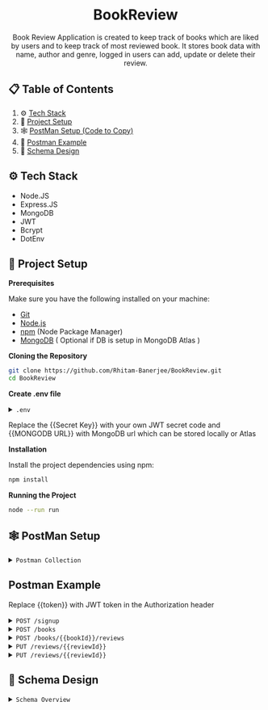 <h1 align="center">BookReview</h3>
<div align="center">
Book Review Application is created to keep track of books which are liked by users and to keep track of most reviewed book. It stores book data with name, author and genre, logged in users can add, update or delete their review.
</div>

## 📋 <a name="table">Table of Contents</a>

1. ⚙️ [Tech Stack](#tech-stack)
2. 🤸 [Project Setup](#setup)
3. 🕸️ [PostMan Setup (Code to Copy)](#postmanconfig)
4. 🔗 [Postman Example](#postmanexample)
5. 🚀 [Schema Design](#schema)

## <a name="tech-stack">⚙️ Tech Stack</a>
- Node.JS
- Express.JS
- MongoDB
- JWT
- Bcrypt
- DotEnv

  
## <a name="setup">🤸 Project Setup</a>

**Prerequisites**

Make sure you have the following installed on your machine:

- [Git](https://git-scm.com/)
- [Node.js](https://nodejs.org/en)
- [npm](https://www.npmjs.com/) (Node Package Manager)
- [MongoDB](https://www.mongodb.com/docs/manual/installation/) ( Optional if DB is setup in MongoDB Atlas )

**Cloning the Repository**

```bash
git clone https://github.com/Rhitam-Banerjee/BookReview.git
cd BookReview
```
**Create .env file**

<details>
<summary><code>.env</code></summary>

```.env
PORT=3000
JWT_SECRET={{Secret Key}}
MONGO_URI={{MONGODB URL}}
```
</details>

Replace the {{Secret Key}} with your own JWT secret code and {{MONGODB URL}} with MongoDB url which can be stored locally or Atlas

**Installation**

Install the project dependencies using npm:

```bash
npm install
```

**Running the Project**

```bash
node --run run
```
## <a name="postmanconfig">🕸️ PostMan Setup</a>
<details>
<summary><code>Postman Collection</code></summary>

```json
{
  "info": {
    "name": "Book Review API",
    "_postman_id": "b1e8ecbe-a1dd-4e65-94d9-024d0fdf11b1",
    "description": "Sample API for Book Reviews",
    "schema": "https://schema.getpostman.com/json/collection/v2.1.0/collection.json"
  },
  "item": [
    {
      "name": "Auth - Signup",
      "request": {
        "method": "POST",
        "header": [],
        "body": {
          "mode": "raw",
          "raw": "{\n  \"email\": \"test@example.com\",\n  \"password\": \"123456\"\n}",
          "options": {
            "raw": {
              "language": "json"
            }
          }
        },
        "url": {
          "raw": "http://localhost:3000/signup",
          "protocol": "http",
          "host": ["localhost"],
          "port": "3000",
          "path": ["signup"]
        }
      },
      "response": []
    },
    {
      "name": "Auth - Login",
      "request": {
        "method": "POST",
        "header": [],
        "body": {
          "mode": "raw",
          "raw": "{\n  \"email\": \"test@example.com\",\n  \"password\": \"123456\"\n}",
          "options": {
            "raw": {
              "language": "json"
            }
          }
        },
        "url": {
          "raw": "http://localhost:3000/login",
          "protocol": "http",
          "host": ["localhost"],
          "port": "3000",
          "path": ["login"]
        }
      },
      "response": []
    },
    {
      "name": "Books - Add Book",
      "request": {
        "method": "POST",
        "header": [
          {
            "key": "Authorization",
            "value": "Bearer {{token}}",
            "type": "text"
          },
          {
            "key": "Content-Type",
            "value": "application/json",
            "type": "text"
          }
        ],
        "body": {
          "mode": "raw",
          "raw": "{\n  \"title\": \"The Great Gatsby\",\n  \"author\": \"F. Scott Fitzgerald\",\n  \"genre\": \"Fiction\"\n}",
          "options": {
            "raw": {
              "language": "json"
            }
          }
        },
        "url": {
          "raw": "http://localhost:3000/books",
          "protocol": "http",
          "host": ["localhost"],
          "port": "3000",
          "path": ["books"]
        }
      },
      "response": []
    },
    {
      "name": "Books - Get All",
      "request": {
        "method": "GET",
        "header": [],
        "url": {
          "raw": "http://localhost:3000/books?page=1&limit=10",
          "protocol": "http",
          "host": ["localhost"],
          "port": "3000",
          "path": ["books"],
          "query": [
            {
              "key": "page",
              "value": "1"
            },
            {
              "key": "limit",
              "value": "10"
            }
          ]
        }
      },
      "response": []
    },
    {
      "name": "Books - Get by ID",
      "request": {
        "method": "GET",
        "header": [],
        "url": {
          "raw": "http://localhost:3000/books/{{bookId}}",
          "protocol": "http",
          "host": ["localhost"],
          "port": "3000",
          "path": ["books", "{{bookId}}"]
        }
      },
      "response": []
    },
    {
      "name": "Books - Search",
      "request": {
        "method": "GET",
        "header": [],
        "url": {
          "raw": "http://localhost:3000/books/search?q=Gatsby",
          "protocol": "http",
          "host": ["localhost"],
          "port": "3000",
          "path": ["books", "search"],
          "query": [
            {
              "key": "q",
              "value": "Gatsby"
            }
          ]
        }
      },
      "response": []
    },
    {
      "name": "Review - Add Review",
      "request": {
        "method": "POST",
        "header": [
          {
            "key": "Authorization",
            "value": "Bearer {{token}}",
            "type": "text"
          },
          {
            "key": "Content-Type",
            "value": "application/json",
            "type": "text"
          }
        ],
        "body": {
          "mode": "raw",
          "raw": "{\n  \"rating\": 5,\n  \"comment\": \"Excellent read!\"\n}",
          "options": {
            "raw": {
              "language": "json"
            }
          }
        },
        "url": {
          "raw": "http://localhost:3000/books/{{bookId}}/reviews",
          "protocol": "http",
          "host": ["localhost"],
          "port": "3000",
          "path": ["books", "{{bookId}}", "reviews"]
        }
      },
      "response": []
    },
    {
      "name": "Review - Update Review",
      "request": {
        "method": "PUT",
        "header": [
          {
            "key": "Authorization",
            "value": "Bearer {{token}}",
            "type": "text"
          },
          {
            "key": "Content-Type",
            "value": "application/json",
            "type": "text"
          }
        ],
        "body": {
          "mode": "raw",
          "raw": "{\n  \"rating\": 4,\n  \"comment\": \"Changed my mind, still good.\"\n}",
          "options": {
            "raw": {
              "language": "json"
            }
          }
        },
        "url": {
          "raw": "http://localhost:3000/reviews/{{reviewId}}",
          "protocol": "http",
          "host": ["localhost"],
          "port": "3000",
          "path": ["reviews", "{{reviewId}}"]
        }
      },
      "response": []
    },
    {
      "name": "Review - Delete Review",
      "request": {
        "method": "DELETE",
        "header": [
          {
            "key": "Authorization",
            "value": "Bearer {{token}}",
            "type": "text"
          }
        ],
        "url": {
          "raw": "http://localhost:3000/reviews/{{reviewId}}",
          "protocol": "http",
          "host": ["localhost"],
          "port": "3000",
          "path": ["reviews", "{{reviewId}}"]
        }
      },
      "response": []
    }
  ],
  "event": [],
  "variable": [
    {
      "key": "token",
      "value": ""
    },
    {
      "key": "bookId",
      "value": ""
    },
    {
      "key": "reviewId",
      "value": ""
    }
  ]
}
```
</details>

## <a name="postmanexample">Postman Example</a>

Replace {{token}} with JWT token in the Authorization header
<details>
  <summary>
    <code>POST /signup</code>
  </summary>
  
  ```json
      {
      "email": "rhitam@banerjee.com",
      "password": "rhitam"
      }
  ```
response generates JWT auth token
<details>
  <summary>
    <code>example</code>
  </summary>
    
  ```json
      
    req
    {
      "email": "banerjee@banerjee.com",
      "password": "rhitam"
    }
    res
    {
      "token": "eyJhbGciOiJIUzI1NiIsInR5cCI6IkpXVCJ9.eyJpZCI6IjY4NDNlMTFkzBlYmZiNDZlNDE5YjA1MCIsImlhdCI6MTc0OTI3OTAwNSwiZXhwIjoxNzQ5MzY1NDA1fQ.hwYZOHoAAKXFnvf-iMm6iWlezA-CL1m4TMkrHfQiUl"
    }
  ```
</details>
</details>
<details>
  <summary>
    <code>POST /books</code>
  </summary>
  In Header
  Remove {{token}} and add the authorisation token generated by jwt
  
  ```text 
  
    Authorization: Bearer {{token}} 
  ```
In Body
  ```json
      {
        "title": "Harry Potter",
        "author": "JK Rowling",
        "genre": "Wizard"
      }
  ```
<details>
  <summary>
    <code>example</code>
  </summary>
    
  ```json
      
    req
    {
      "title": "Harry Potter: Order of Phoenix",
      "author": "JK Rowling",
      "genre": "Wizard"
    }
    res
    {
      "title": "Harry Potter: Order of Phoenix",
      "author": "JK Rowling",
      "genre": "Wizard",
      "reviews": [],
      "_id": "6843e6d8ec5409ac2c571580",
      "__v": 0
    }
  ```
</details>
</details>
<details>
  <summary>
    <code>POST /books/{{bookId}}/reviews</code>
  </summary>
  In Header
  Remove {{token}} and add the authorisation token generated by jwt
  
  ```text 
  
    Authorization: Bearer {{token}} 
  ```
In Body
  ```json
      {
        "rating": 5,
        "comment": "Excellent read!"
      }
  ```
</details>
<details>
  <summary>
    <code>PUT /reviews/{{reviewId}}</code>
  </summary>
  In Header
  Remove {{token}} and add the authorisation token generated by jwt
  
  ```text 
  
    Authorization: Bearer {{token}} 
  ```
In Body
  ```json
      {
        "rating": 5,
        "comment": "Excellent read!"
      }
  ```
</details>
<details>
  <summary>
    <code>PUT /reviews/{{reviewId}}</code>
  </summary>
  In Header
  Remove {{token}} and add the authorisation token generated by jwt
  
  ```text 
  
    Authorization: Bearer {{token}} 
  ```
</details>

## <a name="schema">🚀 Schema Design</a>

<details> <summary><code>Schema Overview</code></summary>
  
```text
  
    User
    ├── email: String (required, unique)
    ├── password: String (required, hashed)
    
    Book
    ├── title: String (required)
    ├── author: String (required)
    ├── genre: String (required)
    ├── reviews: [ObjectId] (ref: Review)
    
    Review
    ├── book: ObjectId (ref: Book, required)
    ├── user: ObjectId (ref: User, required)
    ├── rating: Number (min: 1, max: 5)
    ├── comment: String (optional)
    ├── createdAt: Date (auto-generated)
    ├── updatedAt: Date (auto-generated)
```
Relationships
- User ⇄ Review: One-to-many (a user can write many reviews).
- Book ⇄ Review: One-to-many (a book can have many reviews).
</details>
